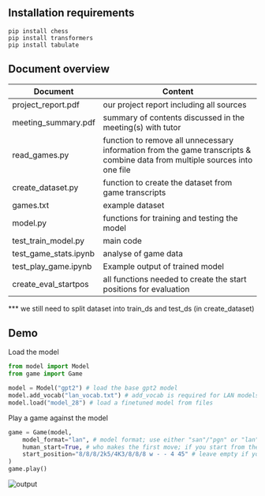## Installation requirements 
```
pip install chess
pip install transformers
pip install tabulate
```

## Document overview
| Document      | Content       |
| ------------- | ------------- |
| project_report.pdf | our project report including all sources |
| meeting_summary.pdf | summary of contents discussed in the meeting(s) with tutor |
| read_games.py | function to remove all unnecessary information from the game transcripts & combine data from multiple sources into one file |
| create_dataset.py | function to create the dataset from game transcripts |
| games.txt | example dataset |
| model.py | functions for training and testing the model |
| test_train_model.py | main code |
| test_game_stats.ipynb | analyse of game data |
| test_play_game.ipynb | Example output of trained model |
| create_eval_startpos | all functions needed to create the start positions for evaluation |

*** we still need to split dataset into train_ds and test_ds (in create_dataset)

## Demo
Load the model
```python
from model import Model
from game import Game

model = Model("gpt2") # load the base gpt2 model
model.add_vocab("lan_vocab.txt") # add_vocab is required for LAN models
model.load("model_28") # load a finetuned model from files
```
Play a game against the model
```python
game = Game(model,
	model_format="lan", # model format; use either "san"/"pgn" or "lan"/"uci"
	human_start=True, # who makes the first move; if you start from the base position the human must always make the first move
	start_position="8/8/8/2k5/4K3/8/8/8 w - - 4 45" # leave empty if you want to start from the base position; format is FEN
)
game.play()
```
![output](https://user-images.githubusercontent.com/103146401/228558749-8e2f89e3-e08f-4bf7-a817-5287f5f89f58.svg)

